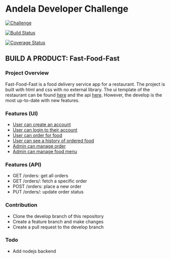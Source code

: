 # Andela Developer Challenge

[![Challenge](https://img.shields.io/badge/Andela%20Challenge-Fast--Food--Fast-green.svg)](https://github.com/eltNEG/Fast-Food-Fast)

[![Build Status](https://travis-ci.org/eltNEG/Fast-Food-Fast.svg?branch=master)](https://travis-ci.org/eltNEG/Fast-Food-Fast)

[![Coverage Status](https://coveralls.io/repos/github/eltNEG/Fast-Food-Fast/badge.svg?branch=master)](https://coveralls.io/github/eltNEG/Fast-Food-Fast?branch=master)

## BUILD A PRODUCT: Fast-Food-Fast

### Project Overview
Fast-Food-Fast is a food delivery service app for a restaurant. The project is built with html and css with no external library. The ui template of the restaurant can be found [here](https://eltneg.github.io/Fast-Food-Fast/UI/index.html) and the api [here](). However, the develop is the most up-to-date with new features.

### Features (UI)
- [User can create an account](https://eltneg.github.io/Fast-Food-Fast/UI/sign-up.html)
- [User can login to their account](https://eltneg.github.io/Fast-Food-Fast/UI/index.html)
- [User can order for food](https://eltneg.github.io/Fast-Food-Fast/UI/order-food.html)
- [User can see a history of ordered food](https://eltneg.github.io/Fast-Food-Fast/UI/order-history.html)
- [Admin can manage order](https://eltneg.github.io/Fast-Food-Fast/UI/manage-order.html)
- [Admin can manage food menu](https://eltneg.github.io/Fast-Food-Fast/UI/manage-food-items.html)

### Features (API)
- GET /orders: get all orders
- GET /orders/<orderId>: fetch a specific order
- POST /orders: place a new order
- PUT /orders/<ordersId>: update order status

### Contribution
- Clone the develop branch of this repository
- Create a feature branch and make changes
- Create a pull request to the develop branch

### Todo
- Add nodejs backend